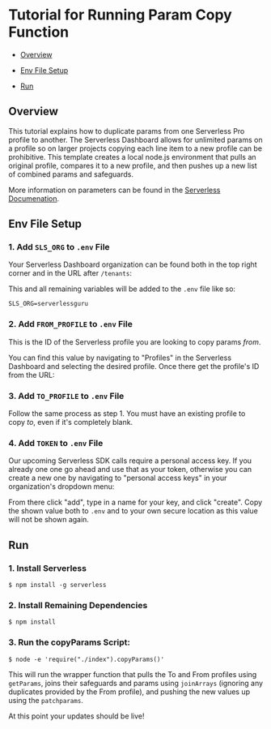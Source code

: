 # Tutorial for Running Param Copy Function


* [Overview](#overview)

* [Env File Setup](#env-file-setup)

* [Run](#run)

## Overview

This tutorial explains how to duplicate params from one Serverless Pro profile to another. The Serverless Dashboard allows for unlimited params on a profile so on larger projects copying each line item to a new profile can be prohibitive. This template creates a local node.js environment that pulls an original profile, compares it to a new profile, and then pushes up a new list of combined params and safeguards.

More information on parameters can be found in the [Serverless Documenation](https://serverless.com/framework/docs/dashboard/parameters/). 

## Env File Setup

### 1. Add `SLS_ORG` to `.env` File

Your Serverless Dashboard organization can be found both in the top right corner and in the URL after `/tenants`:

This and all remaining variables will be added to the `.env` file like so:

```
SLS_ORG=serverlessguru
```

### 2. Add `FROM_PROFILE` to `.env` File

This is the ID of the Serverless profile you are looking to copy params *from*.

You can find this value by navigating to "Profiles" in the Serverless Dashboard and selecting the desired profile. Once there get the profile's ID from the URL:

### 3. Add `TO_PROFILE` to `.env` File

Follow the same process as step 1. You must have an existing profile to copy *to*, even if it's completely blank.

### 4. Add `TOKEN` to `.env` File

Our upcoming Serverless SDK calls require a personal access key. If you already one one go ahead and use that as your token, otherwise you can create a new one by navigating to "personal access keys" in your organization's dropdown menu:

From there click "add", type in a name for your key, and click "create". Copy the shown value both to `.env` and to your own secure location as this value will not be shown again.

## Run

### 1. Install Serverless

```
$ npm install -g serverless
```

### 2. Install Remaining Dependencies
```
$ npm install
```

### 3. Run the copyParams Script:
```
$ node -e 'require("./index").copyParams()'
```

This will run the wrapper function that pulls the To and From profiles using `getParams`, joins their safeguards and params using `joinArrays` (ignoring any duplicates provided by the From profile), and pushing the new values up using the `patchparams`. 

At this point your updates should be live!

